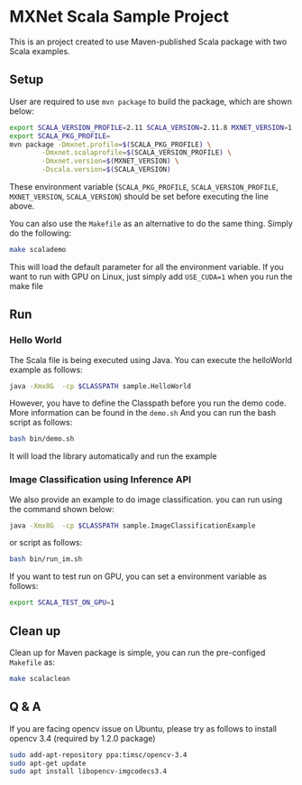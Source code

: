 # MXNet Scala Sample Project
This is an project created to use Maven-published Scala package with two Scala examples.
## Setup
User are required to use `mvn package` to build the package,
 which are shown below:
```Bash
export SCALA_VERSION_PROFILE=2.11 SCALA_VERSION=2.11.8 MXNET_VERSION=1.2.0
export SCALA_PKG_PROFILE=
mvn package -Dmxnet.profile=$(SCALA_PKG_PROFILE) \
		-Dmxnet.scalaprofile=$(SCALA_VERSION_PROFILE) \
		-Dmxnet.version=$(MXNET_VERSION) \
		-Dscala.version=$(SCALA_VERSION)
```
These environment variable (`SCALA_PKG_PROFILE`, `SCALA_VERSION_PROFILE`, `MXNET_VERSION`, `SCALA_VERSION`)
should be set before executing the line above. 
 
You can also use the `Makefile` as an alternative to do the same thing. Simply do the following:
```Bash
make scalademo
```
This will load the default parameter for all the environment variable.
 If you want to run with GPU on Linux, just simply add `USE_CUDA=1` when you run the make file

## Run
### Hello World
The Scala file is being executed using Java. You can execute the helloWorld example as follows:
```Bash
java -Xmx8G  -cp $CLASSPATH sample.HelloWorld
```
However, you have to define the Classpath before you run the demo code. More information can be found in the `demo.sh` And you can run the bash script as follows:
```Bash
bash bin/demo.sh
```
It will load the library automatically and run the example
### Image Classification using Inference API
We also provide an example to do image classification.
you can run using the command shown below:
```Bash
java -Xmx8G  -cp $CLASSPATH sample.ImageClassificationExample
```
or script as follows:
```Bash
bash bin/run_im.sh
```

If you want to test run on GPU, you can set a environment variable as follows:
```Bash
export SCALA_TEST_ON_GPU=1
```
## Clean up
Clean up for Maven package is simple, you can run the pre-configed `Makefile` as:
```Bash
make scalaclean
```

## Q & A
If you are facing opencv issue on Ubuntu, please try as follows to install opencv 3.4 (required by 1.2.0 package)
```Bash
sudo add-apt-repository ppa:timsc/opencv-3.4
sudo apt-get update
sudo apt install libopencv-imgcodecs3.4
```
